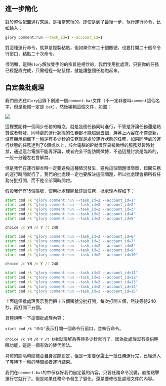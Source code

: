 ## 進一步簡化

對於整個配置過程來說，是相當繁瑣的，即使是到了最後一步，執行運行命令，比如輸入：

```cmd
glory comment:run --task_id=1 --account_id=1
```

對這種運行命令，就算是複製粘貼，但如果你有二十個賬號，也要打開二十個命令行窗口，粘貼二十次命令。

很明顯，這與`Glory`解放雙手的的宗旨是相悖的，我們使用批處理，只要你的任務已經配置完成，只需輕輕一點鼠標，就能讓整個任務跑起來。

## 自定義批處理

我們首先在`Glory`目錄下創建一個`comment.bat`文件（不一定非要叫`comment`這個名字，但是後綴一定是`.bat`），然後編輯這個文件，如圖：

![](https://p.pstatp.com/origin/ffe50002208fecb4cf91)

這裡要闡釋一個同步任務的概念，就是幾個任務同時進行，不管是評論任務還是點贊或者轉發，同時處於運行狀態的任務都不能超過五個，屏幕上內容在不停更新，沒有顯示距離下一輪還有多少秒的任務就是處於運行狀態的任務，如果同時處於運行狀態的任務達到了6個或以上，該台電腦的IP就很容易被微博的服務器暫時封禁，通過這台電腦不能再評論，或者完全不能訪問微博，不過這種封禁是臨時的，一般十分鐘左右會解禁。

但是我們在運行腳本時一定要避免這種情況發生，避免這個問題很簡單，錯開任務的運行時間就行了，我們的批處理一定也要解決這個問題，所以批處理會把所有任務分批打開，而不是全部同時開啟。

假設我們有15個賬號，使用批處理開啟評論任務，批處理內容如下：

```bat
start cmd /k "glory comment:run --task_id=2 --account_id=1"
start cmd /k "glory comment:run --task_id=2 --account_id=2"
start cmd /k "glory comment:run --task_id=2 --account_id=3"
start cmd /k "glory comment:run --task_id=2 --account_id=4"
start cmd /k "glory comment:run --task_id=2 --account_id=5"

choice /c YN /d Y /t 240

start cmd /k "glory comment:run --task_id=2 --account_id=6"
start cmd /k "glory comment:run --task_id=2 --account_id=7"
start cmd /k "glory comment:run --task_id=2 --account_id=8"
start cmd /k "glory comment:run --task_id=2 --account_id=9"
start cmd /k "glory comment:run --task_id=2 --account_id=10"

choice /c YN /d Y /t 240

start cmd /k "glory comment:run --task_id=2 --account_id=11"
start cmd /k "glory comment:run --task_id=2 --account_id=12"
start cmd /k "glory comment:run --task_id=2 --account_id=13"
start cmd /k "glory comment:run --task_id=2 --account_id=14"
start cmd /k "glory comment:run --task_id=2 --account_id=15"
```

上面這個批處理表示我們把十五個賬號分批打開，每次打開五個，然後等待240秒，再打開下五個。

具體說明一下這個批處理內容：

`start cmd /k "命令"`表示打開一個命令行窗口，並執行命令。

`choice /c YN /d Y /t 秒數`就理解為等待多少秒就行了，因為批處理沒有提供睡眠功能，這是一個有效的替代辦法。

具體的間隔時間結合自身實際設定，但是一定要保證上一批任務運行完，已經進入了等待下一輪的時間或者運行結束。

我們在`comment.bat`的中保存好我們自定義的內容，只要任務命令沒變，直接點擊運行它就行了。但是如果任務命令發生了變化，還是要修改批處理文件的內容。